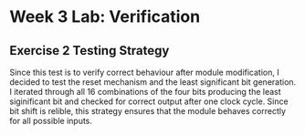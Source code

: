 # Week 3 Lab: Verification

## Exercise 2 Testing Strategy
Since this test is to verify correct behaviour after module modification, I decided to test the reset mechanism and the least significant bit generation. I iterated through all 16 combinations of the four bits producing the least siginificant bit and checked for correct output after one clock cycle. Since bit shift is relible, this strategy ensures that the module behaves correctly for all possible inputs.